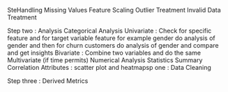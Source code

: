SteHandling Missing Values
    Feature Scaling
    Outlier Treatment
    Invalid Data Treatment

Step two : Analysis
    Categorical Analysis
        Univariate : Check for specific feature and for target variable feature for example gender do analysis of gender and then for churn customers do analysis of gender and compare and get insights
        Bivariate : Combine two variables and do the same
        Multivariate (if time permits)
    Numerical Analysis 
        Statistics Summary
        Correlation Attributes : scatter plot and heatmapsp one : Data Cleaning
    

Step three : Derived Metrics